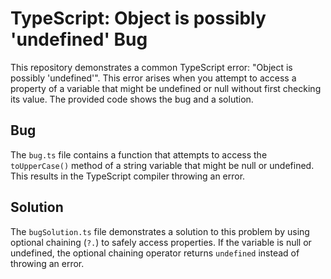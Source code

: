 # TypeScript: Object is possibly 'undefined' Bug

This repository demonstrates a common TypeScript error: "Object is possibly 'undefined'".  This error arises when you attempt to access a property of a variable that might be undefined or null without first checking its value.  The provided code shows the bug and a solution.

## Bug

The `bug.ts` file contains a function that attempts to access the `toUpperCase()` method of a string variable that might be null or undefined.  This results in the TypeScript compiler throwing an error.

## Solution

The `bugSolution.ts` file demonstrates a solution to this problem by using optional chaining (`?.`) to safely access properties.  If the variable is null or undefined, the optional chaining operator returns `undefined` instead of throwing an error.